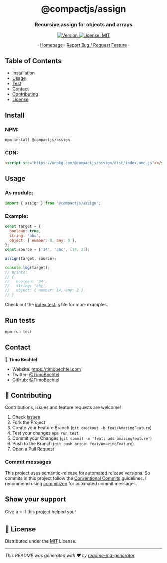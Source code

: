 <h1 align="center">@compactjs/assign</h1>
<h3 align="center">Recursive assign for objects and arrays</h3>
<p align="center">
  <a href="https://www.npmjs.com/package/@compactjs/assign" target="_blank">
    <img alt="Version" src="https://img.shields.io/npm/v/@compactjs/assign.svg">
  </a>
  <a href="https://github.com/CompactJS/assign/blob/master/LICENSE" target="_blank">
    <img alt="License: MIT" src="https://img.shields.io/github/license/CompactJS/assign" />
  </a>
</p>
<p align="center">
  ·
  <a href="https://github.com/CompactJS/assign#readme">Homepage</a>
  ·
  <a href="https://github.com/CompactJS/assign/issues">Report Bug / Request Feature</a>
  ·
</p>

## Table of Contents

- [Installation](#Install)
- [Usage](#usage)
- [Test](#run-tests)
- [Contact](#contact)
- [Contributing](#Contributing)
- [License](#license)

## Install

### NPM:

```sh
npm install @compactjs/assign
```

### CDN:

```html
<script src="https://unpkg.com/@compactjs/assign/dist/index.umd.js"></script>
```

## Usage

### As module:

```javascript
import { assign } from '@compactjs/assign';
```

### Example:

```javascript
const target = {
  boolean: true,
  string: 'abc',
  object: { number: 0, any: 0 },
};
const source = ['34', 'abc', [14, 2]];

assign(target, source);

console.log(target);
// prints:
// {
//   boolean: '34',
//   string: 'abc',
//   object: { number: 14, any: 2 },
// }
```

Check out the [index.test.js](https://github.com/CompactJS/assign/blob/master/test/index.test.js) file for more examples.

## Run tests

```sh
npm run test
```

## Contact

👤 **Timo Bechtel**

- Website: https://timobechtel.com
- Twitter: [@TimoBechtel](https://twitter.com/TimoBechtel)
- GitHub: [@TimoBechtel](https://github.com/TimoBechtel)

## 🤝 Contributing

Contributions, issues and feature requests are welcome!<br />

1. Check [issues](https://github.com/CompactJS/assign/issues)
1. Fork the Project
1. Create your Feature Branch (`git checkout -b feat/AmazingFeature`)
1. Test your changes `npm run test`
1. Commit your Changes (`git commit -m 'feat: add amazingFeature'`)
1. Push to the Branch (`git push origin feat/AmazingFeature`)
1. Open a Pull Request

### Commit messages

This project uses semantic-release for automated release versions. So commits in this project follow the [Conventional Commits](https://www.conventionalcommits.org/en/v1.0.0-beta.2/) guidelines. I recommend using [commitizen](https://github.com/commitizen/cz-cli) for automated commit messages.

## Show your support

Give a ⭐️ if this project helped you!

## 📝 License

Distributed under the [MIT](https://github.com/CompactJS/assign/blob/master/LICENSE) License.

---

_This README was generated with ❤️ by [readme-md-generator](https://github.com/kefranabg/readme-md-generator)_
